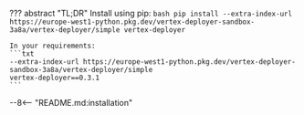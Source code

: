 ??? abstract "TL;DR"
    Install using pip:
    ```bash
    pip install --extra-index-url https://europe-west1-python.pkg.dev/vertex-deployer-sandbox-3a8a/vertex-deployer/simple vertex-deployer
    ```

    In your requirements:
    ```txt
    --extra-index-url https://europe-west1-python.pkg.dev/vertex-deployer-sandbox-3a8a/vertex-deployer/simple
    vertex-deployer==0.3.1
    ```

--8<-- "README.md:installation"
